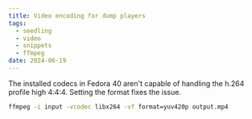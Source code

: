 ```yaml
---
title: Video encoding for dump players
tags:
  - seedling
  - video
  - snippets
  - ffmpeg
date: 2024-06-19
---
```

The installed codecs in Fedora 40 aren't capable of handling the h.264 profile high 4:4:4.
Setting the format fixes the issue.

```bash
ffmpeg -i input -vcodec libx264 -vf format=yuv420p output.mp4
```